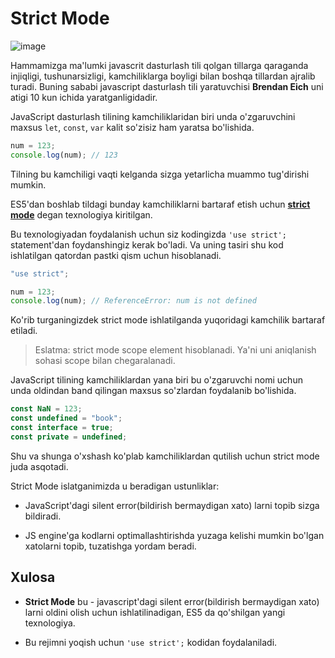 # Strict Mode

![image](https://i.ibb.co/CvBbqVs/Webp-net-resizeimage.png)

Hammamizga ma'lumki javascrit dasturlash tili qolgan tillarga qaraganda injiqligi, tushunarsizligi, kamchiliklarga boyligi bilan boshqa tillardan ajralib turadi.
Buning sababi javascript dasturlash tili yaratuvchisi **Brendan Eich** uni atigi 10 kun ichida yaratganligidadir.

JavaScript dasturlash tilining kamchiliklaridan biri unda o'zgaruvchini maxsus `let`, `const`, `var` kalit so'zisiz ham yaratsa bo'lishida.

```js
num = 123;
console.log(num); // 123
```

Tilning bu kamchiligi vaqti kelganda sizga yetarlicha muammo tug'dirishi mumkin.

ES5'dan boshlab tildagi bunday kamchiliklarni bartaraf etish uchun [**strict mode**](https://developer.mozilla.org/en-US/docs/Web/JavaScript/Reference/Strict_mode) degan texnologiya kiritilgan.

Bu texnologiyadan foydalanish uchun siz kodingizda `'use strict';` statement'dan foydanshingiz kerak bo'ladi. Va uning tasiri shu kod ishlatilgan qatordan pastki qism uchun hisoblanadi.

```js
"use strict";

num = 123;
console.log(num); // ReferenceError: num is not defined
```

Ko'rib turganingizdek strict mode ishlatilganda yuqoridagi kamchilik bartaraf etiladi.

> Eslatma: strict mode scope element hisoblanadi. Ya'ni uni aniqlanish sohasi scope bilan chegaralanadi.

JavaScript tilining kamchiliklardan yana biri bu o'zgaruvchi nomi uchun unda oldindan band qilingan maxsus so'zlardan foydalanib bo'lishida.

```js
const NaN = 123;
const undefined = "book";
const interface = true;
const private = undefined;
```

Shu va shunga o'xshash ko'plab kamchiliklardan qutilish uchun strict mode juda asqotadi.

Strict Mode islatganimizda u beradigan ustunliklar:

- JavaScript'dagi silent error(bildirish bermaydigan xato) larni topib sizga bildiradi.

- JS engine'ga kodlarni optimallashtirishda yuzaga kelishi mumkin bo'lgan xatolarni topib, tuzatishga yordam beradi.

## Xulosa

- **Strict Mode** bu - javascript'dagi silent error(bildirish bermaydigan xato) larni oldini olish uchun ishlatilinadigan, ES5 da qo'shilgan yangi texnologiya.

- Bu rejimni yoqish uchun `'use strict';` kodidan foydalaniladi.
